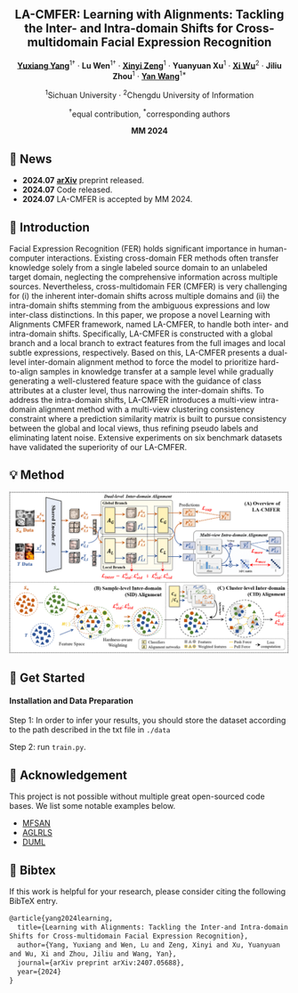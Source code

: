 <div align="center">
<h2>LA-CMFER: Learning with Alignments: Tackling the Inter- and Intra-domain Shifts for Cross-multidomain Facial Expression Recognition</h2>

[**Yuxiang Yang**](https://scholar.google.com/citations?user=uyiHu0kAAAAJ&hl=en)<sup>1†</sup> · **Lu Wen**<sup>1†</sup> · [**Xinyi Zeng**](https://scholar.google.com/citations?user=LKWJyYsAAAAJ&hl=zh-CN&oi=sra)<sup>1</sup> · **Yuanyuan Xu**<sup>1</sup> · [**Xi Wu**](https://scholar.google.com/citations?user=to1L2HwAAAAJ&hl=en)<sup>2</sup> · **Jiliu Zhou**<sup>1</sup> · [**Yan Wang**](https://scholar.google.com/citations?user=f6FgQ_bXEb4C&hl=en)<sup>1*</sup>

<sup>1</sup>Sichuan University · <sup>2</sup>Chengdu University of Information

<sup>†</sup>equal contribution, <sup>*</sup>corresponding authors

**MM 2024**
</div>

## 🚀 News
- **2024.07**  [**arXiv**](https://arxiv.org/pdf/2407.05688) preprint released. 
- **2024.07**  Code released.
- **2024.07**  LA-CMFER is accepted by MM 2024.

## 📝 Introduction
Facial Expression Recognition (FER) holds significant importance in human-computer interactions. Existing cross-domain FER methods often transfer knowledge solely from a single labeled source domain to an unlabeled target domain, neglecting the comprehensive information across multiple sources. Nevertheless, cross-multidomain FER (CMFER) is very challenging for (i) the inherent inter-domain shifts across multiple domains and (ii) the intra-domain shifts stemming from the ambiguous expressions and low inter-class distinctions. In this paper, we propose a novel Learning with Alignments CMFER framework, named LA-CMFER, to handle both inter- and intra-domain shifts. Specifically, LA-CMFER is constructed with a global branch and a local branch to extract features from the full images and local subtle expressions, respectively. Based on this, LA-CMFER presents a dual-level inter-domain alignment method to force the model to prioritize hard-to-align samples in knowledge transfer at a sample level while gradually generating a well-clustered feature space with the guidance of class attributes at a cluster level, thus narrowing the inter-domain shifts. To address the intra-domain shifts, LA-CMFER introduces a multi-view intra-domain alignment method with a multi-view clustering consistency constraint where a prediction similarity matrix is built to pursue consistency between the global and local views, thus refining pseudo labels and eliminating latent noise. Extensive experiments on six benchmark datasets have validated the superiority of our LA-CMFER.

## 💡 Method

![overview](./overview.png)


## 🔧 Get Started

#### Installation and Data Preparation

Step 1: In order to infer your results, you should store the dataset according to the path described in the txt file in `./data`

Step 2:  run `train.py`.

## 🙏 Acknowledgement

This project is not possible without multiple great open-sourced code bases. We list some notable examples below.

- [MFSAN](https://github.com/easezyc/deep-transfer-learning)
- [AGLRLS](https://github.com/yao-papercodes/AGLRLS)
- [DUML](https://github.com/liuhw01/DUML)


## 📃 Bibtex

If this work is helpful for your research, please consider citing the following BibTeX entry.

```
@article{yang2024learning,
  title={Learning with Alignments: Tackling the Inter-and Intra-domain Shifts for Cross-multidomain Facial Expression Recognition},
  author={Yang, Yuxiang and Wen, Lu and Zeng, Xinyi and Xu, Yuanyuan and Wu, Xi and Zhou, Jiliu and Wang, Yan},
  journal={arXiv preprint arXiv:2407.05688},
  year={2024}
}
```

